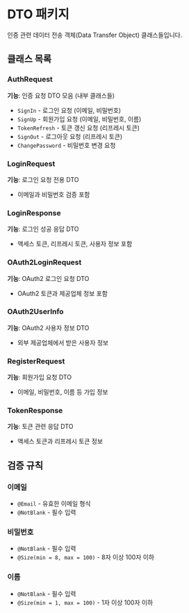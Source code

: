# DTO 패키지

인증 관련 데이터 전송 객체(Data Transfer Object) 클래스들입니다.

## 클래스 목록

### AuthRequest
**기능**: 인증 요청 DTO 모음 (내부 클래스들)
- `SignIn` - 로그인 요청 (이메일, 비밀번호)
- `SignUp` - 회원가입 요청 (이메일, 비밀번호, 이름)
- `TokenRefresh` - 토큰 갱신 요청 (리프레시 토큰)
- `SignOut` - 로그아웃 요청 (리프레시 토큰)
- `ChangePassword` - 비밀번호 변경 요청

### LoginRequest
**기능**: 로그인 요청 전용 DTO
- 이메일과 비밀번호 검증 포함

### LoginResponse
**기능**: 로그인 성공 응답 DTO
- 액세스 토큰, 리프레시 토큰, 사용자 정보 포함

### OAuth2LoginRequest  
**기능**: OAuth2 로그인 요청 DTO
- OAuth2 토큰과 제공업체 정보 포함

### OAuth2UserInfo
**기능**: OAuth2 사용자 정보 DTO
- 외부 제공업체에서 받은 사용자 정보

### RegisterRequest
**기능**: 회원가입 요청 DTO
- 이메일, 비밀번호, 이름 등 가입 정보

### TokenResponse
**기능**: 토큰 관련 응답 DTO
- 액세스 토큰과 리프레시 토큰 정보

## 검증 규칙

### 이메일
- `@Email` - 유효한 이메일 형식
- `@NotBlank` - 필수 입력

### 비밀번호
- `@NotBlank` - 필수 입력
- `@Size(min = 8, max = 100)` - 8자 이상 100자 이하

### 이름
- `@NotBlank` - 필수 입력
- `@Size(min = 1, max = 100)` - 1자 이상 100자 이하